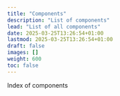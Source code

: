 ```yaml
---
title: "Components"
description: "List of components"
lead: "List of all components"
date: 2025-03-25T13:26:54+01:00
lastmod: 2025-03-25T13:26:54+01:00
draft: false
images: []
weight: 600
toc: false
---
```


Index of components
